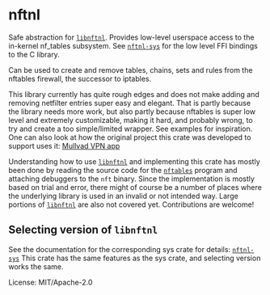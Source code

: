 # nftnl

Safe abstraction for [`libnftnl`]. Provides low-level userspace access to the in-kernel
nf_tables subsystem. See [`nftnl-sys`] for the low level FFI bindings to the C library.

Can be used to create and remove tables, chains, sets and rules from the nftables firewall,
the successor to iptables.

This library currently has quite rough edges and does not make adding and removing netfilter
entries super easy and elegant. That is partly because the library needs more work, but also
partly because nftables is super low level and extremely customizable, making it hard, and
probably wrong, to try and create a too simple/limited wrapper. See examples for inspiration.
One can also look at how the original project this crate was developed to support uses it:
[Mullvad VPN app](https://github.com/mullvad/mullvadvpn-app)

Understanding how to use [`libnftnl`] and implementing this crate has mostly been done by
reading the source code for the [`nftables`] program and attaching debuggers to the `nft`
binary. Since the implementation is mostly based on trial and error, there might of course be
a number of places where the underlying library is used in an invalid or not intended way.
Large portions of [`libnftnl`] are also not covered yet. Contributions are welcome!

## Selecting version of `libnftnl`

See the documentation for the corresponding sys crate for details: [`nftnl-sys`]
This crate has the same features as the sys crate, and selecting version works the same.

[`libnftnl`]: https://netfilter.org/projects/libnftnl/
[`nftables`]: https://netfilter.org/projects/nftables/
[`nftnl-sys`]: https://crates.io/crates/nftnl-sys

License: MIT/Apache-2.0

<!-- TODO add some info why it is forked -->
